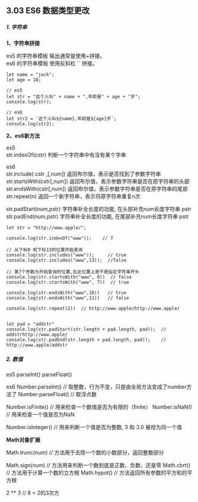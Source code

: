## 3.03 ES6 数据类型更改


##### 1. 字符串

**1、字符串拼接**      

es5 的字符串模板 输出通常是使用+拼接。            
es6 的字符串模板 使用反斜杠 `` 拼接。            

```
let name = "jack";
let age = 18;

// es5
let str = "这个人叫" + name + ",年龄是" + age + "岁";
console.log(str);  

// es6
let str2 = `这个人叫${name},年龄是${age}岁`;
console.log(str2);  
```

**2、es6新方法**         

es5         
str.indexOf(cstr)      判断一个字符串中有没有某个字串

es6     
str.include( cstr ,[,num])   返回布尔值，表示是否找到了参数字符串
str.startsWith(cstr[,num])   返回布尔值，表示参数字符串是否在原字符串的头部
str.endsWith(cstr[,num])     返回布尔值，表示参数字符串是否在原字符串的尾部
str.repeat(n)                返回一个新字符串，表示将原字符串重复n次

str.padStart(num,pstr)       字符串补全长度的功能, 在头部补充num长度字符串 pstr
str.padEnd(num,pstr)         字符串补全长度的功能, 在尾部补充num长度字符串 pstr

```
let str = "http://www.apple/";

console.log(str.indexOf("www"));    // 7

// 从下标0 和下标13的位置开始查询
console.log(str.includes("www"));     // true
console.log(str.includes("www",13));  //false

// 第7个参数为开始查询的位置,在此位置上是不是指定字符串开头
console.log(str.startsWith("www", 0))  // false
console.log(str.startsWith("www", 7))  // true

console.log(str.endsWith("www",10))   // true
console.log(str.endsWith("www",11))   // false

console.log(str.repeat(2))  // http://www.apple/http://www.apple/


let pad = "addstr"
console.log(str.padStart(str.length + pad.length, pad));  // addstrhttp://www.apple/
console.log(str.padEnd(str.length + pad.length, pad));    // http://www.apple/addstr

```

##### 2. 数值

es5
parseInt() 
parseFloat()

es6
Number.parseInt()     // 取整数，行为不变，只是由全局方法变成了number方法了
Number.parseFloat()   // 取浮点数

Number.isFinite()   // 用来检查一个数值是否为有限的（finite）
Number.isNaN()      // 用来检查一个值是否为NaN

Number.isInteger()  // 用来判断一个值是否为整数, 3 和 3.0 被视为同一个值

**Math对象扩展**

Math.trunc(num)     // 方法用于去除一个数的小数部分，返回整数部分

Math.sign(num)      // 方法用来判断一个数到底是正数、负数、还是零
Math.cbrt()         // 方法用于计算一个数的立方根
Math.hypot()        // 方法返回所有参数的平方和的平方根

2 ** 3    // 8 = 2的3次方 
